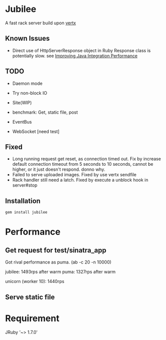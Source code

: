 Jubilee
=========

A fast rack server build upon [vertx](http://vertx.io)

Known Issues
----------

* Direct use of HttpServerResponse object in Ruby Response class is
  potentially slow. see [Improving Java Integration
  Performance](https://github.com/jruby/jruby/wiki/ImprovingJavaIntegrationPerformance)

TODO
----------

* Daemon mode
* Try non-block IO
* Site(WIP)
* benchmark: Get, static file, post

* EventBus
* WebSocket [need test]

Fixed
-----------

* Long running request get reset, as connection timed out. Fix by increase
  default connection timeout from 5 seconds to 10 seconds, cannot be higher, or
  it just doesn't respond.  donno why.
* Failed to serve uploaded images. Fixed by use vertx sendfile
* Rack handler still need a latch. Fixed by execute a unblock hook in
  server#stop

Installation
-----------

```gem install jubilee```

Performance
===========

Get request for test/sinatra_app
-----------

Got rival performance as puma.
(ab -c 20 -n 10000)

jubilee: 1493rps after warm
puma: 1327rps after warm

unicorn (worker 10): 1440rps

Serve static file
-----------

Requirement
===========

JRuby '~> 1.7.0'
